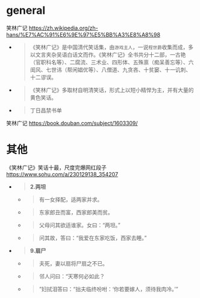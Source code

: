 
# general

笑林广记 https://zh.wikipedia.org/zh-hans/%E7%AC%91%E6%9E%97%E5%BB%A3%E8%A8%98
- > 《笑林广记》是中国清代笑话集，由`游戏主人`，一说`程世爵`收集而成，多以文言夹杂吴语白话文而作。《笑林广记》全书共分十二部，一古艳（官职科名等）、二腐流、三术业、四形体、五殊禀（痴呆善忘等）、六闺风、七世讳（帮闲娼优等）、八僧道、九贪吝、十贫窭、十一讥刺、十二谬误。
- > 《笑林广记》多取材自明清笑话，形式上以短小精悍为主，并有大量的黄色笑话。
- > 丁日昌禁书单

笑林广记 https://book.douban.com/subject/1603309/

# 其他

《笑林广记》笑话十最，尺度完爆网红段子 https://www.sohu.com/a/230129138_354207
- > **2.两坦**
  * > 有一女择配，适两家并求。
  * > 东家郎丑而富，西家郎美而贫。
  * > 父母问其欲适谁家。女曰：“两坦。”
  * > 问其故，答曰：“我爱在东家吃饭，西家去睡。”
- > **9.扇尸**
  * > 夫死，妻以扇将尸扇之不已。
  * > 邻人问曰：“天寒何必如此？
  * > ”妇拭泪答曰：“拙夫临终吩咐：‘你若要嫁人，须待我肉冷。’”
